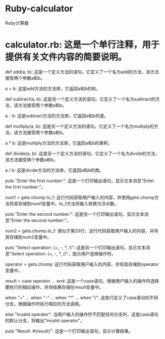 # Ruby-calculator
Ruby计算器
# calculator.rb: 这是一个单行注释，用于提供有关文件内容的简要说明。

def add(a, b): 这是一个定义方法的语句。它定义了一个名为add的方法，该方法接受两个参数a和b。

a + b: 这是add方法的方法体，它返回a和b的和。

def subtract(a, b): 这是另一个定义方法的语句。它定义了一个名为subtract的方法，该方法接受两个参数a和b。

a - b: 这是subtract方法的方法体，它返回a和b的差。

def multiply(a, b): 这是另一个定义方法的语句。它定义了一个名为multiply的方法，该方法接受两个参数a和b。

a * b: 这是multiply方法的方法体，它返回a和b的乘积。

def divide(a, b): 这是另一个定义方法的语句。它定义了一个名为divide的方法，该方法接受两个参数a和b。

a / b: 这是divide方法的方法体，它返回a和b的商。

puts "Enter the first number:": 这是一个打印输出语句，显示文本消息"Enter the first number:"。

num1 = gets.chomp.to_f: 这行代码获取用户输入的内容，并使用gets.chomp方法将其存储到num1变量中。to_f方法将输入转换为浮点数。

puts "Enter the second number:": 这是另一个打印输出语句，显示文本消息"Enter the second number:"。

num2 = gets.chomp.to_f: 类似于第20行，这行代码获取用户输入的内容，并将其存储到num2变量中。

puts "Select operation: (+, -, *, /)": 这是另一个打印输出语句，显示文本消息"Select operation: (+, -, *, /)"，提示用户选择操作符。

operator = gets.chomp: 这行代码获取用户输入的内容，并将其存储到operator变量中。

result = case operator ... end: 这是一个case语句，根据用户输入的操作符选择要执行的相应操作，并将结果存储在result变量中。

when "+" ... when "-" ... when "*" ... when "/": 这些行定义了case语句的不同分支，根据操作符执行相应的方法调用。

else "Invalid operator": 当用户输入的操作符不匹配任何分支时，这是case语句的默认分支，将输出"Invalid operator"。

puts "Result: #{result}": 这是一个打印输出语句，显示计算结果。
